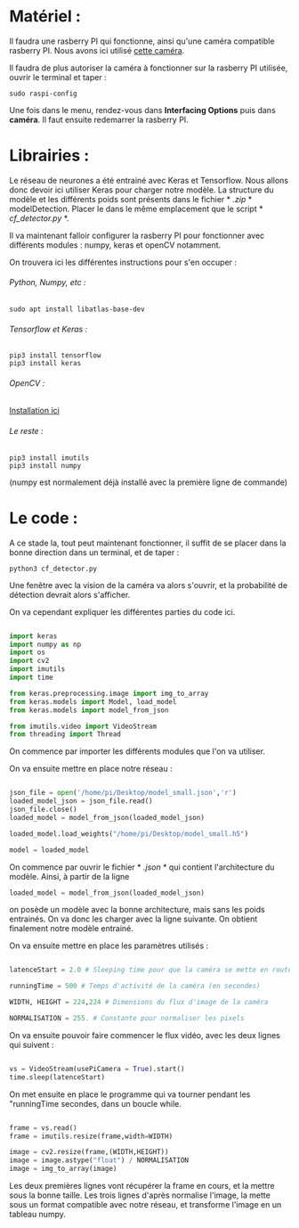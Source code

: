 # Matériel : 

Il faudra une rasberry PI qui fonctionne, ainsi qu'une caméra compatible rasberry PI. Nous avons ici utilisé [cette caméra](https://www.amazon.fr/Raspberry-Pi-1080p-Module-Caméra/dp/B01ER2SKFS/ref=sr_1_3?ie=UTF8&qid=1551220051&sr=8-3&keywords=camera+raspberry+pi).

Il faudra de plus autoriser la caméra à fonctionner sur la rasberry PI utilisée, ouvrir le terminal et taper : 

```
sudo raspi-config
```

Une fois dans le menu, rendez-vous dans **Interfacing Options** puis dans **caméra**. Il faut ensuite redemarrer la rasberry PI.

# Librairies : 

Le réseau de neurones a été entrainé avec Keras et Tensorflow. Nous allons donc devoir ici utiliser Keras pour charger notre modèle.
La structure du modèle et les différents poids sont présents dans le fichier * *.zip* * modelDetection. Placer le dans le même emplacement
que le script * *cf_detector.py* *.  

Il va maintenant falloir configurer la rasberry PI pour fonctionner avec différents modules : numpy, keras et openCV notamment. 

On trouvera ici les différentes instructions pour s'en occuper : 

###### Python, Numpy, etc : 

```
sudo apt install libatlas-base-dev
```

###### Tensorflow et Keras : 

```
pip3 install tensorflow
pip3 install keras
```

###### OpenCV : 

[Installation ici](https://www.pyimagesearch.com/2018/09/26/install-opencv-4-on-your-raspberry-pi/)

###### Le reste : 

```
pip3 install imutils
pip3 install numpy
```

(numpy est normalement déjà installé avec la première ligne de commande)


# Le code : 

A ce stade la, tout peut maintenant fonctionner, il suffit de se placer dans la bonne direction dans un terminal, et de taper : 

```
python3 cf_detector.py
```

Une fenêtre avec la vision de la caméra va alors s'ouvrir, et la probabilité de détection devrait alors s'afficher.

On va cependant expliquer les différentes parties du code ici. 

```python

import keras
import numpy as np
import os 
import cv2
import imutils
import time

from keras.preprocessing.image import img_to_array
from keras.models import Model, load_model
from keras.models import model_from_json

from imutils.video import VideoStream
from threading import Thread

```

On commence par importer les différents modules que l'on va utiliser.

On va ensuite mettre en place notre réseau : 

```python

json_file = open('/home/pi/Desktop/model_small.json','r')
loaded_model_json = json_file.read()
json_file.close()
loaded_model = model_from_json(loaded_model_json)

loaded_model.load_weights("/home/pi/Desktop/model_small.h5")

model = loaded_model

```

On commence par ouvrir le fichier * *.json* * qui contient l'architecture du modèle. Ainsi, à partir de la ligne 

```python
loaded_model = model_from_json(loaded_model_json)
```

on posède un modèle avec la bonne architecture, mais sans les poids entrainés. On va donc les charger avec la ligne suivante.
On obtient finalement notre modèle entrainé.

On va ensuite mettre en place les paramètres utilisés : 

```python

latenceStart = 2.0 # Sleeping time pour que la caméra se mette en route (en secondes)

runningTime = 500 # Temps d'activité de la caméra (en secondes)

WIDTH, HEIGHT = 224,224 # Dimensions du flux d'image de la caméra

NORMALISATION = 255. # Constante pour normaliser les pixels 

```

On va ensuite pouvoir faire commencer le flux vidéo, avec les deux lignes qui suivent : 

```python

vs = VideoStream(usePiCamera = True).start()
time.sleep(latenceStart)

```

On met ensuite en place le programme qui va tourner pendant les "runningTime secondes, dans un boucle while.

```python

frame = vs.read()
frame = imutils.resize(frame,width=WIDTH)

image = cv2.resize(frame,(WIDTH,HEIGHT))
image = image.astype("float") / NORMALISATION
image = img_to_array(image)

```

Les deux premières lignes vont récupérer la frame en cours, et la mettre sous la bonne taille. 
Les trois lignes d'après normalise l'image, la mette sous un format compatible avec notre réseau, et transforme l'image en un tableau numpy. 




